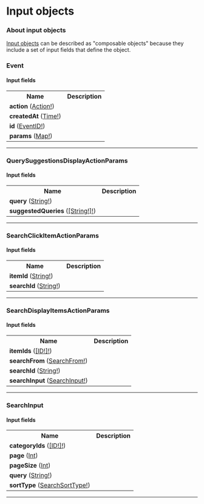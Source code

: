 # Input objects

### About input objects

[Input objects](https://graphql.github.io/graphql-spec/June2018/#sec-Input-Objects) can be described as "composable objects" because they include a set of input fields that define the object.

### Event




#### Input fields

<table>
  <tr>
    <th>Name</th>
    <th>Description</th>
  </tr>
  <tr>
    <td><strong>action</strong> (<a href="enums.md#action">Action!</a>)</td>
    <td></td>
  </tr>
  <tr>
    <td><strong>createdAt</strong> (<a href="scalars.md#time">Time!</a>)</td>
    <td></td>
  </tr>
  <tr>
    <td><strong>id</strong> (<a href="enums.md#eventid">EventID!</a>)</td>
    <td></td>
  </tr>
  <tr>
    <td><strong>params</strong> (<a href="scalars.md#map">Map!</a>)</td>
    <td></td>
  </tr>
</table>

---

### QuerySuggestionsDisplayActionParams




#### Input fields

<table>
  <tr>
    <th>Name</th>
    <th>Description</th>
  </tr>
  <tr>
    <td><strong>query</strong> (<a href="scalars.md#string">String!</a>)</td>
    <td></td>
  </tr>
  <tr>
    <td><strong>suggestedQueries</strong> (<a href="scalars.md#string">[String!]!</a>)</td>
    <td></td>
  </tr>
</table>

---

### SearchClickItemActionParams




#### Input fields

<table>
  <tr>
    <th>Name</th>
    <th>Description</th>
  </tr>
  <tr>
    <td><strong>itemId</strong> (<a href="scalars.md#string">String!</a>)</td>
    <td></td>
  </tr>
  <tr>
    <td><strong>searchId</strong> (<a href="scalars.md#string">String!</a>)</td>
    <td></td>
  </tr>
</table>

---

### SearchDisplayItemsActionParams




#### Input fields

<table>
  <tr>
    <th>Name</th>
    <th>Description</th>
  </tr>
  <tr>
    <td><strong>itemIds</strong> (<a href="scalars.md#id">[ID!]!</a>)</td>
    <td></td>
  </tr>
  <tr>
    <td><strong>searchFrom</strong> (<a href="enums.md#searchfrom">SearchFrom!</a>)</td>
    <td></td>
  </tr>
  <tr>
    <td><strong>searchId</strong> (<a href="scalars.md#string">String!</a>)</td>
    <td></td>
  </tr>
  <tr>
    <td><strong>searchInput</strong> (<a href="input_objects.md#searchinput">SearchInput!</a>)</td>
    <td></td>
  </tr>
</table>

---

### SearchInput




#### Input fields

<table>
  <tr>
    <th>Name</th>
    <th>Description</th>
  </tr>
  <tr>
    <td><strong>categoryIds</strong> (<a href="scalars.md#id">[ID!]!</a>)</td>
    <td></td>
  </tr>
  <tr>
    <td><strong>page</strong> (<a href="scalars.md#int">Int</a>)</td>
    <td></td>
  </tr>
  <tr>
    <td><strong>pageSize</strong> (<a href="scalars.md#int">Int</a>)</td>
    <td></td>
  </tr>
  <tr>
    <td><strong>query</strong> (<a href="scalars.md#string">String!</a>)</td>
    <td></td>
  </tr>
  <tr>
    <td><strong>sortType</strong> (<a href="enums.md#searchsorttype">SearchSortType!</a>)</td>
    <td></td>
  </tr>
</table>

---